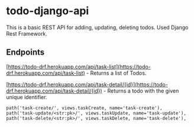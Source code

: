 # todo-django-api
This is a basic REST API for adding, updating, deleting todos. Used Django Rest Framework.

## Endpoints

[https://todo-drf.herokuapp.com/api/task-list](https://todo-drf.herokuapp.com/api/task-list) - Returns a list of Todos.


[https://todo-drf.herokuapp.com/api/task-detail/{id}](https://todo-drf.herokuapp.com/api/task-detail/{id}) - Returns a todo with the given unique identifier.


    path('task-create/', views.taskCreate, name='task-create'),
    path('task-update/<str:pk>/', views.taskUpdate, name='task-update'),
    path('task-delete/<str:pk>/', views.taskDelete, name='task-delete'),
